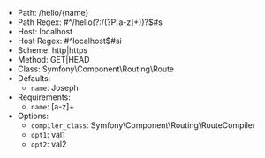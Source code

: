 - Path: /hello/{name}
- Path Regex: #^/hello(?:/(?P<name>[a-z]+))?$#s
- Host: localhost
- Host Regex: #^localhost$#si
- Scheme: http|https
- Method: GET|HEAD
- Class: Symfony\Component\Routing\Route
- Defaults: 
    - `name`: Joseph
- Requirements: 
    - `name`: [a-z]+
- Options: 
    - `compiler_class`: Symfony\Component\Routing\RouteCompiler
    - `opt1`: val1
    - `opt2`: val2
